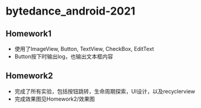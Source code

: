 # bytedance_android-2021

## Homework1
+ 使用了ImageView, Button, TextView, CheckBox, EditText
+ Button按下时输出log，也输出文本框内容

## Homework2
+ 完成了所有实验，包括按钮跳转，生命周期探索，UI设计，以及recyclerview
+ 完成效果图见Homework2/效果图
